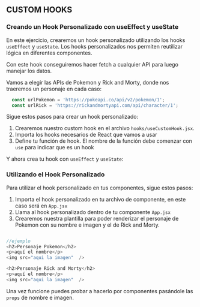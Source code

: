 ## CUSTOM HOOKS 

### Creando un Hook Personalizado con useEffect y useState

En este ejercicio, crearemos un hook personalizado utilizando los hooks `useEffect` y `useState`. Los hooks personalizados nos permiten reutilizar lógica en diferentes componentes.

Con este hook conseguiremos hacer fetch a cualquier API para luego manejar los datos.

Vamos a elegir las APIs de Pokemon y Rick and Morty, donde nos traeremos un personaje en cada caso:

```js 
  const urlPokemon = 'https://pokeapi.co/api/v2/pokemon/1';
  const urlRick = 'https://rickandmortyapi.com/api/character/1';
``` 

Sigue estos pasos para crear un hook personalizado:

1. Crearemos nuestro custom hook en el archivo `hooks/useCustomHook.jsx`.
2. Importa los hooks necesarios de React que vamos a usar
3. Define tu función de hook. El nombre de la función debe comenzar con `use` para indicar que es un hook

Y ahora crea tu hook con `useEffect` y `useState`:

### Utilizando el Hook Personalizado

Para utilizar el hook personalizado en tus componentes, sigue estos pasos:

1. Importa el hook personalizado en tu archivo de componente, en este caso será en `App.jsx`
2. Llama al hook personalizado dentro de tu componente `App.jsx`
3. Crearemos nuestra plantilla para poder renderizar el personaje de Pokemon con su nombre e imagen y el de Rick and Morty.

```js 

//ejemplo
<h2>Personaje Pokemon</h2>
<p>aquí el nombre</p>
<img src="aqui la imagen"  />

<h2>Personaje Rick and Morty</h2>
<p>aquí el nombre</p>
<img src="aqui la imagen"  />

```

Una vez funcione puedes probar a hacerlo por componentes pasándole las `props` de nombre e imagen.

